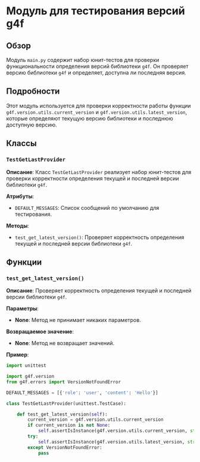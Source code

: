 # Модуль для тестирования версий g4f

## Обзор

Модуль `main.py` содержит набор юнит-тестов для проверки функциональности определения версий библиотеки `g4f`. Он проверяет версию библиотеки `g4f` и определяет, доступна ли последняя версия.

## Подробности

Этот модуль используется для проверки корректности работы функции `g4f.version.utils.current_version` и `g4f.version.utils.latest_version`, которые определяют текущую версию библиотеки и последнюю доступную версию.

## Классы

### `TestGetLastProvider`

**Описание**:  Класс `TestGetLastProvider` реализует набор юнит-тестов для проверки корректности определения текущей и последней версии библиотеки `g4f`.

**Атрибуты**:

- `DEFAULT_MESSAGES`: Список сообщений по умолчанию для тестирования.

**Методы**:

- `test_get_latest_version()`:  Проверяет корректность определения текущей и последней версии библиотеки `g4f`.

## Функции

### `test_get_latest_version()`

**Описание**: 
Проверяет корректность определения текущей и последней версии библиотеки `g4f`.

**Параметры**:

-  **None**: Метод не принимает никаких параметров.

**Возвращаемое значение**:

-  **None**: Метод не возвращает значений.

**Пример**:

```python
import unittest

import g4f.version
from g4f.errors import VersionNotFoundError

DEFAULT_MESSAGES = [{'role': 'user', 'content': 'Hello'}]

class TestGetLastProvider(unittest.TestCase):

    def test_get_latest_version(self):
        current_version = g4f.version.utils.current_version
        if current_version is not None:
            self.assertIsInstance(g4f.version.utils.current_version, str)
        try:
            self.assertIsInstance(g4f.version.utils.latest_version, str)
        except VersionNotFoundError:
            pass
```